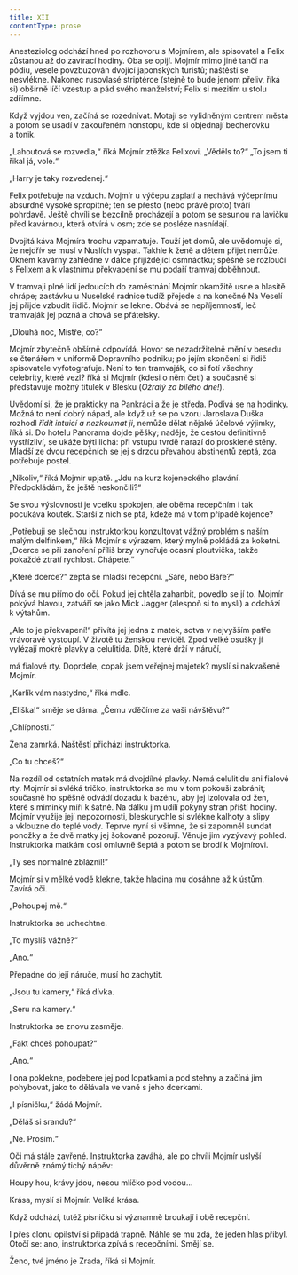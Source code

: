 ```yaml
---
title: XII
contentType: prose
---
```


<section>

Anesteziolog odchází hned po rozhovoru s Mojmírem, ale spisovatel a Felix zůstanou až do zavírací hodiny. Oba se opijí. Mojmír mimo jiné tančí na pódiu, vesele povzbuzován dvojicí japonských turistů; naštěstí se nesvlékne. Nakonec rusovlasé striptérce (stejně to bude jenom přeliv, říká si) obšírně líčí vzestup a pád svého manželství; Felix si mezitím u stolu zdřímne.

Když vyjdou ven, začíná se rozednívat. Motají se vylidněným centrem města a potom se usadí v zakouřeném nonstopu, kde si objednají becherovku a tonik.

„Lahoutová se rozvedla,“ říká Mojmír ztěžka Felixovi. „Věděls to?“ „To jsem ti řikal já, vole.“

„Harry je taky rozvedenej.“

Felix potřebuje na vzduch. Mojmír u výčepu zaplatí a nechává výčepnímu absurdně vysoké spropitné; ten se přesto (nebo právě proto) tváří pohrdavě. Ještě chvíli se bezcílně procházejí a potom se sesunou na lavičku před kavárnou, která otvírá v osm; zde se posléze nasnídají.

Dvojitá káva Mojmíra trochu vzpamatuje. Touží jet domů, ale uvědomuje si, že nejdřív se musí v Nuslích vyspat. Takhle k ženě a dětem přijet nemůže. Oknem kavárny zahlédne v dálce přijíždějící osmnáctku; spěšně se rozloučí s Felixem a k vlastnímu překvapení se mu podaří tramvaj doběhnout.

V tramvaji plné lidí jedoucích do zaměstnání Mojmír okamžitě usne a hlasitě chrápe; zastávku u Nuselské radnice tudíž přejede a na konečné Na Veselí jej přijde vzbudit řidič. Mojmír se lekne. Obává se nepříjemností, leč tramvaják jej pozná a chová se přátelsky.

„Dlouhá noc, Mistře, co?“

Mojmír zbytečně obšírně odpovídá. Hovor se nezadržitelně mění v besedu se čtenářem v uniformě Dopravního podniku; po jejím skončení si řidič spisovatele vyfotografuje. Není to ten tramvaják, co si fotí všechny celebrity, které vezl? říká si Mojmír (kdesi o něm četl) a současně si představuje možný titulek v Blesku (_Ožralý za bílého dne!_).

Uvědomí si, že je prakticky na Pankráci a že je středa. Podívá se na hodinky. Možná to není dobrý nápad, ale když už se po vzoru Jaroslava Duška rozhodl _řídit intuicí a nezkoumat ji_, nemůže dělat nějaké účelové výjimky, říká si. Do hotelu Panorama dojde pěšky; naděje, že cestou definitivně vystřízliví, se ukáže býti lichá: při vstupu tvrdě narazí do prosklené stěny. Mladší ze dvou recepčních se jej s drzou převahou abstinentů zeptá, zda potřebuje postel.

„Nikoliv,“ říká Mojmír upjatě. „Jdu na kurz kojeneckého plavání. Předpokládám, že ještě neskončili?“

Se svou výslovností je vcelku spokojen, ale oběma recepčním i tak pocukává koutek. Starší z nich se ptá, kdeže má v tom případě kojence?

„Potřebuji se slečnou instruktorkou konzultovat vážný problém s naším malým delfínkem,“ říká Mojmír s výrazem, který mylně pokládá za koketní. „Dcerce se při zanoření příliš brzy vynořuje ocasní ploutvička, takže pokaždé ztratí rychlost. Chápete.“

„Které dcerce?“ zeptá se mladší recepční. „Sáře, nebo Báře?“

Dívá se mu přímo do očí. Pokud jej chtěla zahanbit, povedlo se jí to. Mojmír pokývá hlavou, zatváří se jako Mick Jagger (alespoň si to myslí) a odchází k výtahům.

„Ale to je překvapení!“ přivítá jej jedna z matek, sotva v nejvyšším patře vrávoravě vystoupí. V životě tu ženskou neviděl. Zpod velké osušky jí vylézají mokré plavky a celulitida. Dítě, které drží v náručí,

má fialové rty. Doprdele, copak jsem veřejnej majetek? myslí si nakvašeně Mojmír.

„Karlík vám nastydne,“ říká mdle.

„Eliška!“ směje se dáma. „Čemu vděčíme za vaši návštěvu?“

„Chlípnosti.“

Žena zamrká. Naštěstí přichází instruktorka.

„Co tu chceš?“

Na rozdíl od ostatních matek má dvojdílné plavky. Nemá celulitidu ani fialové rty. Mojmír si svléká tričko, instruktorka se mu v tom pokouší zabránit; současně ho spěšně odvádí dozadu k bazénu, aby jej izolovala od žen, které s miminky míří k šatně. Na dálku jim udílí pokyny stran příští hodiny. Mojmír využije její nepozornosti, bleskurychle si svlékne kalhoty a slipy a vklouzne do teplé vody. Teprve nyní si všimne, že si zapomněl sundat ponožky a že dvě matky jej šokovaně pozorují. Věnuje jim vyzývavý pohled. Instruktorka matkám cosi omluvně šeptá a potom se brodí k Mojmírovi.

„Ty ses normálně zbláznil!“

Mojmír si v mělké vodě klekne, takže hladina mu dosáhne až k ústům. Zavírá oči.

„Pohoupej mě.“

Instruktorka se uchechtne.

„To myslíš vážně?“

„Ano.“

Přepadne do její náruče, musí ho zachytit.

„Jsou tu kamery,“ říká dívka.

„Seru na kamery.“

Instruktorka se znovu zasměje.

„Fakt chceš pohoupat?“

„Ano.“

I ona poklekne, podebere jej pod lopatkami a pod stehny a začíná jím pohybovat, jako to dělávala ve vaně s jeho dcerkami.

„I písničku,“ žádá Mojmír.

„Děláš si srandu?“

„Ne. Prosím.“

Oči má stále zavřené. Instruktorka zaváhá, ale po chvíli Mojmír uslyší důvěrně známý tichý nápěv:

Houpy hou, krávy jdou, nesou mlíčko pod vodou...

Krása, myslí si Mojmír. Veliká krása.

Když odchází, tutéž písničku si významně broukají i obě recepční.

I přes clonu opilství si připadá trapně. Náhle se mu zdá, že jeden hlas přibyl. Otočí se: ano, instruktorka zpívá s recepčními. Smějí se.

Ženo, tvé jméno je Zrada, říká si Mojmír.

</section>
